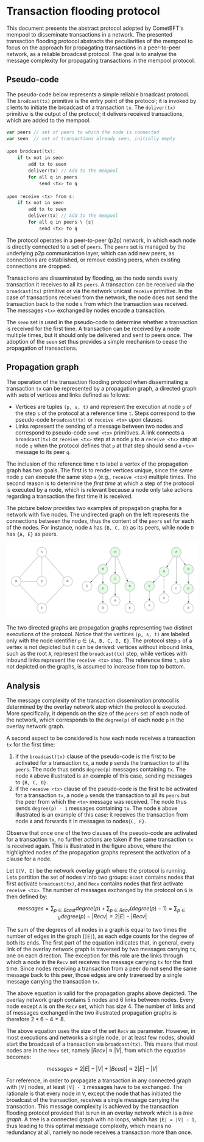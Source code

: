 # Transaction flooding protocol

This document presents the abstract protocol adopted by CometBFT's mempool to
disseminate transactions in a network.
The presented transaction flooding protocol abstracts the peculiarities of the
mempool to focus on the approach for propagating transactions in a peer-to-peer
network, as a reliable broadcast protocol.
The goal is to analyse the message complexity for propagating transactions in
the mempool protocol.

## Pseudo-code

The pseudo-code below represents a simple reliable broadcast protocol.
The `brodcast(tx)` primitive is the entry point of the protocol; it is invoked by
clients to initiate the broadcast of a transaction `tx`.
The `deliver(tx)` primitive is the output of the protocol; it delivers
received transactions, which are added to the mempool.

```go
var peers // set of peers to which the node is connected
var seen  // set of transactions already seen, initially empty

upon brodcast(tx):
    if tx not in seen
        add tx to seen
        deliver(tx) // Add to the mempool
        for all q in peers
            send <tx> to q

upon receive <tx> from s:
    if tx not in seen
        add tx to seen
        deliver(tx) // Add to the mempool
        for all q in peers \ {s}
            send <tx> to q
```

The protocol operates in a peer-to-peer (p2p) network, in which each node is
directly connected to a set of `peers`.
The `peers` set is managed by the underlying p2p communication layer, which can
add new peers, as connections are established, or remove existing peers, when
existing connections are dropped.

Transactions are disseminated by flooding, as the node sends every transaction
it receives to all its `peers`.
A transaction can be received via the `broadcast(tx)` primitive or via the
network unicast `receive` primitive.
In the case of transactions received from the network, the node does not send
the transaction back to the node `s` from which the transaction was received.
The messages `<tx>` exchanged by nodes encode a transaction.

The `seen` set is used in the pseudo-code to determine whether a transaction is
received for the first time.
A transaction can be received by a node multiple times, but it should only be
delivered and sent to peers once.
The adoption of the `seen` set thus provides a simple mechanism to cease the
propagation of transactions.

## Propagation graph

The operation of the transaction flooding protocol when disseminating a
transaction `tx` can be represented by a propagation graph,
a directed graph with sets of vertices and links defined as follows:

- Vertices are tuples `(p, s, t)` and represent the execution at node `p` of
  the step `s` of the protocol at a reference time `t`.
  Steps correspond to the pseudo-code `broadcast(tx)` or `receive <tx>` upon clauses.
- Links represent the sending of a message between two nodes and correspond to
  pseudo-code `send <tx>` primitives.
  A link connects a `broadcast(tx)` or `receive <tx>` step at a node `p` to a
  `receive <tx>` step at node `q` when the protocol defines that `p` at that
   step should send a `<tx>` message to its peer `q`.

The inclusion of the reference time `t` to label a vertex of the propagation
graph has two goals.
The first is to render vertices unique, since the same node `p` can execute
the same step `s` (e.g., `receive <tx>`) multiple times.
The second reason is to determine the _first time_ at which a step of the
protocol is executed by a node, which is relevant because a node only take
actions regarding a transaction the first time it is received.

The picture below provides two examples of propagation graphs for a network
with five nodes.
The undirected graph on the left represents the connections between the nodes,
thus the content of the `peers` set for each of the nodes.
For instance, node `A` has `{B, C, D}` as its peers,
while node `D` has `{A, E}` as peers.

![Propagation graph for the flooding protocol](./flooding-graph.png)

The two directed graphs are propagation graphs representing two distinct
executions of the protocol.
Notice that the vertices `(p, s, t)` are labeled only with the node identifier
`p` $\in$ `{A, B, C, D, E}`.
The protocol step `s` of a vertex is not depicted but it can be derived:
vertices without inbound links, such as the root `A`, represent the
`broadcast(tx)` step,
while vertices with inbound links represent the `receive <tx>` step.
The reference time `t`, also not depicted on the graphs, is assumed to increase
from top to bottom.

## Analysis

The message complexity of the transaction dissemination protocol is determined
by the overlay network atop which the protocol is executed.
More specifically, it depends on the size of the `peers` set of each node of
the network, which corresponds to the `degree(p)` of each node `p` in the
overlay network graph.

A second aspect to be considered is how each node receives a transaction `tx`
for the first time:

1. if the `broadcast(tx)` clause of the pseudo-code is the first to be activated
  for a transaction `tx`, a node `p` sends the transaction to all its `peers`.
  The node thus sends `degree(p)` messages containing `tx`.
  The node `A` above illustrated is an example of this case, sending
  messages to `{B, C, D}`.
1. if the `receive <tx>` clause of the pseudo-code is the first to be activated
  for a transaction `tx`, a node `p` sends the transaction to all its `peers`
  but the peer from which the `<tx>` message was received.
  The node thus sends `degree(p) - 1` messages containing `tx`.
  The node `B` above illustrated is an example of this case: it receives the
  transaction from node `A` and forwards it in messages  to nodes`{C, E}`.

Observe that once one of the two clauses of the pseudo-code are activated for a
transaction `tx`, no further actions are taken if the same transaction `tx` is
received again.
This is illustrated in the figure above, where the highlighted nodes of the
propagation graphs represent the activation of a clause for a node.

Let `G(V, E)` be the network overlay graph where the protocol is running.
Lets partition the set of nodes `V` into two groups: `Bcast` contains nodes that
first activate `broadcast(tx)`,
and `Recv` contains nodes that first activate `receive <tx>`.
The number of messages exchanged by the protocol on `G` is then defined by:

$$
messages = \sum_{p \in Bcast} degree(p) + \sum_{p \in Recv} (degree(p) - 1)
= \sum_{p \in V} degree(p) - |Recv|
= 2|E| - |Recv|
$$

The sum of the degrees of all nodes in a graph is equal to two times the number
of edges in the graph (`|E|`), as each edge counts for the degree of both its ends.
The first part of the equation indicates that, in general, every link of the
overlay network graph is traversed by two messages carrying `tx`, one on each
direction.
The exception for this role are the links through which a node in the `Recv`
set receives the message carrying `tx` for the first time.
Since nodes receiving a transaction from a peer do not send the same message
back to this peer, those edges are only traversed by a single message carrying
the transaction `tx`.

The above equation is valid for the propagation graphs above depicted.
The overlay network graph contains $5$ nodes and $6$ links between nodes.
Every node except `A` is on the `Recv` set, which has size $4$.
The number of links and of messages exchanged in the two illustrated
propagation graphs is therefore $2*6 - 4 = 8$.

The above equation uses the size of the set `Recv` as parameter.
However, in most executions and networks a single node, or at least few nodes,
should start the broadcast of a transaction via `broadcast(tx)`.
This means that most nodes are in the `Recv` set,
namely $|Recv| \approx |V|$, from which the equation becomes:

$$
messages = 2|E| - |V| + |Bcast| \approx 2|E| - |V|
$$

For reference, in order to propagate a transaction in any connected graph with
`|V|` nodes, at least `|V| - 1` messages have to be exchanged.
The rationale is that every node in `V`, except the node that has initiated the
broadcast of the transaction, receives a single message carrying the transaction.
This message complexity is achieved by the transaction flooding protocol
provided that is run in an overlay network which is a _tree graph_.
A tree is a connected graph with no loops, which has `|E| = |V| - 1`,
thus leading to this optimal message complexity, which means no redundancy at
all, namely no node receives a transaction more than once.
